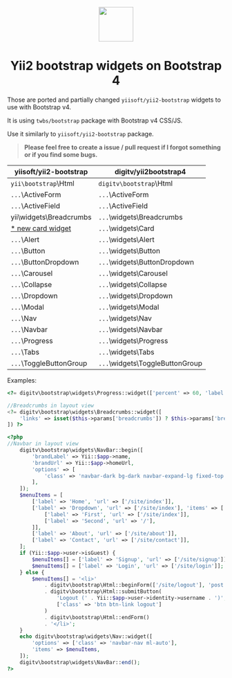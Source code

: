 <p align="center">
    <a href="http://getbootstrap.com/" target="_blank">
        <img src="https://getbootstrap.com/assets/brand/bootstrap-solid.svg" width="80px" height="80px">
    </a>
    <h1 align="center">Yii2 bootstrap widgets on Bootstrap 4</h1>
</p>


Those are ported and partially changed `yiisoft/yii2-bootstrap` widgets to use with Bootstrap v4.

It is using `twbs/bootstrap` package with Bootstrap v4 CSS/JS.

Use it similarly to `yiisoft/yii2-bootstrap` package.

> __Please feel free to create a issue / pull request if I forgot something or if you find some bugs.__

|yiisoft/yii2-bootstrap         |digitv/yii2bootstrap4              |
|-------------------------------|-----------------------------------|
|`yii\bootstrap`\Html           |`digitv\bootstrap`\Html       |
|`...`\ActiveForm               |`...`\ActiveForm                   |
|`...`\ActiveField              |`...`\ActiveField                  |
|yii\widgets\Breadcrumbs        |`...`\widgets\Breadcrumbs          |
|[* new card widget](http://getbootstrap.com/docs/4.0/components/card/)|`...`\widgets\Card|
|`...`\Alert                    |`...`\widgets\Alert                |
|`...`\Button                   |`...`\widgets\Button               |
|`...`\ButtonDropdown           |`...`\widgets\ButtonDropdown       |
|`...`\Carousel                 |`...`\widgets\Carousel             |
|`...`\Collapse                 |`...`\widgets\Collapse             |
|`...`\Dropdown                 |`...`\widgets\Dropdown             |
|`...`\Modal                    |`...`\widgets\Modal                |
|`...`\Nav                      |`...`\widgets\Nav                  |
|`...`\Navbar                   |`...`\widgets\Navbar               |
|`...`\Progress                 |`...`\widgets\Progress             |
|`...`\Tabs                     |`...`\widgets\Tabs                 |
|`...`\ToggleButtonGroup        |`...`\widgets\ToggleButtonGroup    |

Examples:

```php
<?= digitv\bootstrap\widgets\Progress::widget(['percent' => 60, 'label' => 'Test label']) ?>
```

```php
//Breadcrumbs in layout view
<?= digitv\bootstrap\widgets\Breadcrumbs::widget([
    'links' => isset($this->params['breadcrumbs']) ? $this->params['breadcrumbs'] : [],
]) ?>
```

```php
<?php
//Navbar in layout view
    digitv\bootstrap\widgets\NavBar::begin([
        'brandLabel' => Yii::$app->name,
        'brandUrl' => Yii::$app->homeUrl,
        'options' => [
            'class' => 'navbar-dark bg-dark navbar-expand-lg fixed-top',
        ],
    ]);
    $menuItems = [
        ['label' => 'Home', 'url' => ['/site/index']],
        ['label' => 'Dropdown', 'url' => ['/site/index'], 'items' => [
            ['label' => 'First', 'url' => ['/site/index']],
            ['label' => 'Second', 'url' => '/'],
        ]],
        ['label' => 'About', 'url' => ['/site/about']],
        ['label' => 'Contact', 'url' => ['/site/contact']],
    ];
    if (Yii::$app->user->isGuest) {
        $menuItems[] = ['label' => 'Signup', 'url' => ['/site/signup']];
        $menuItems[] = ['label' => 'Login', 'url' => ['/site/login']];
    } else {
        $menuItems[] = '<li>'
            . digitv\bootstrap\Html::beginForm(['/site/logout'], 'post')
            . digitv\bootstrap\Html::submitButton(
                'Logout (' . Yii::$app->user->identity->username . ')',
                ['class' => 'btn btn-link logout']
            )
            . digitv\bootstrap\Html::endForm()
            . '</li>';
    }
    echo digitv\bootstrap\widgets\Nav::widget([
        'options' => ['class' => 'navbar-nav ml-auto'],
        'items' => $menuItems,
    ]);
    digitv\bootstrap\widgets\NavBar::end();
?>
```